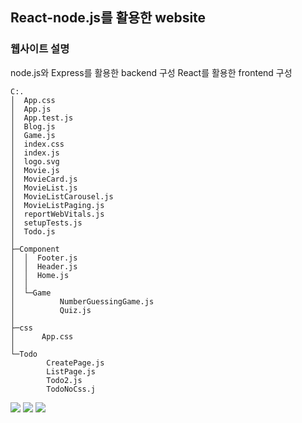 ## React-node.js를 활용한 website


### 웹사이트 설명

node.js와 Express를 활용한 backend 구성
React를 활용한 frontend 구성

```
C:.
│  App.css
│  App.js
│  App.test.js
│  Blog.js
│  Game.js
│  index.css
│  index.js
│  logo.svg
│  Movie.js
│  MovieCard.js
│  MovieList.js
│  MovieListCarousel.js
│  MovieListPaging.js
│  reportWebVitals.js
│  setupTests.js
│  Todo.js
│
├─Component
│  │  Footer.js
│  │  Header.js
│  │  Home.js
│  │
│  └─Game
│          NumberGuessingGame.js
│          Quiz.js
│
├─css
│      App.css
│
└─Todo
        CreatePage.js
        ListPage.js
        Todo2.js
        TodoNoCss.j
```
<img src="https://img.shields.io/badge/react-61DAFB?style=for-the-badge&logo=reactos&logoColor=black">
<img src="https://img.shields.io/badge/javascript-F7DF1E?style=for-the-badge&logo=javascript&logoColor=black">
<img src="https://img.shields.io/badge/css-1572B6?style=for-the-badge&logo=css3&logoColor=black">
